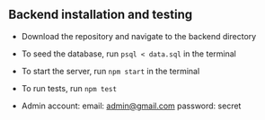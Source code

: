 ## Backend installation and testing
- Download the repository and navigate to the backend directory
- To seed the database, run `psql < data.sql` in the terminal
- To start the server, run `npm start` in the terminal
- To run tests, run `npm test`

- Admin account:
email: admin@gmail.com 
password: secret
